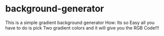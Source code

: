 # background-generator

This is a simple gradient background generator
How: Its so Easy all you have to do is pick Two gradient colors and it will give you the RGB Code!!!
